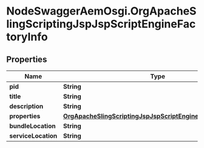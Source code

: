 # NodeSwaggerAemOsgi.OrgApacheSlingScriptingJspJspScriptEngineFactoryInfo

## Properties

Name | Type | Description | Notes
------------ | ------------- | ------------- | -------------
**pid** | **String** |  | [optional] 
**title** | **String** |  | [optional] 
**description** | **String** |  | [optional] 
**properties** | [**OrgApacheSlingScriptingJspJspScriptEngineFactoryProperties**](OrgApacheSlingScriptingJspJspScriptEngineFactoryProperties.md) |  | [optional] 
**bundleLocation** | **String** |  | [optional] 
**serviceLocation** | **String** |  | [optional] 


